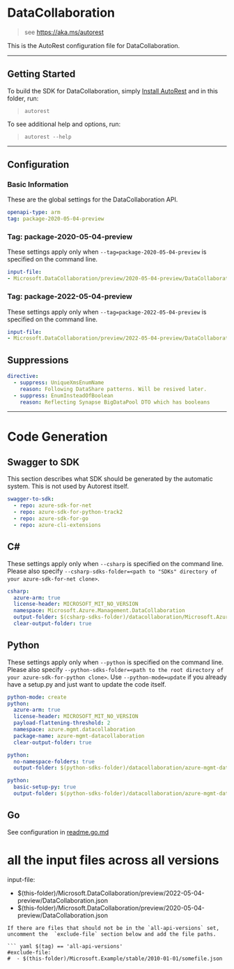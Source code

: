 # DataCollaboration

> see https://aka.ms/autorest

This is the AutoRest configuration file for DataCollaboration.



---
## Getting Started
To build the SDK for DataCollaboration, simply [Install AutoRest](https://aka.ms/autorest/install) and in this folder, run:

> `autorest`

To see additional help and options, run:

> `autorest --help`
---

## Configuration



### Basic Information
These are the global settings for the DataCollaboration API.

``` yaml
openapi-type: arm
tag: package-2020-05-04-preview
```

### Tag: package-2020-05-04-preview

These settings apply only when `--tag=package-2020-05-04-preview` is specified on the command line.

``` yaml $(tag) == 'package-2020-05-04-preview'
input-file:
- Microsoft.DataCollaboration/preview/2020-05-04-preview/DataCollaboration.json
```

### Tag: package-2022-05-04-preview

These settings apply only when `--tag=package-2022-05-04-preview` is specified on the command line.

``` yaml $(tag) == 'package-2022-05-04-preview'
input-file:
- Microsoft.DataCollaboration/preview/2022-05-04-preview/DataCollaboration.json
```

## Suppressions

``` yaml
directive:
  - suppress: UniqueXmsEnumName
    reason: Following DataShare patterns. Will be resived later.
  - suppress: EnumInsteadOfBoolean
    reason: Reflecting Synapse BigDataPool DTO which has booleans
```

---
# Code Generation


## Swagger to SDK

This section describes what SDK should be generated by the automatic system.
This is not used by Autorest itself.

``` yaml $(swagger-to-sdk)
swagger-to-sdk:
  - repo: azure-sdk-for-net
  - repo: azure-sdk-for-python-track2
  - repo: azure-sdk-for-go
  - repo: azure-cli-extensions
```


## C#

These settings apply only when `--csharp` is specified on the command line.
Please also specify `--csharp-sdks-folder=<path to "SDKs" directory of your azure-sdk-for-net clone>`.

``` yaml $(csharp)
csharp:
  azure-arm: true
  license-header: MICROSOFT_MIT_NO_VERSION
  namespace: Microsoft.Azure.Management.DataCollaboration
  output-folder: $(csharp-sdks-folder)/datacollaboration/Microsoft.Azure.Management.DataCollaboration/src/Generated
  clear-output-folder: true
```

## Python

These settings apply only when `--python` is specified on the command line.
Please also specify `--python-sdks-folder=<path to the root directory of your azure-sdk-for-python clone>`.
Use `--python-mode=update` if you already have a setup.py and just want to update the code itself.

``` yaml $(python)
python-mode: create
python:
  azure-arm: true
  license-header: MICROSOFT_MIT_NO_VERSION
  payload-flattening-threshold: 2
  namespace: azure.mgmt.datacollaboration
  package-name: azure-mgmt-datacollaboration
  clear-output-folder: true
```
``` yaml $(python) && $(python-mode) == 'update'
python:
  no-namespace-folders: true
  output-folder: $(python-sdks-folder)/datacollaboration/azure-mgmt-datacollaboration/azure/mgmt/datacollaboration
```
``` yaml $(python) && $(python-mode) == 'create'
python:
  basic-setup-py: true
  output-folder: $(python-sdks-folder)/datacollaboration/azure-mgmt-datacollaboration
```


## Go

See configuration in [readme.go.md](./readme.go.md)


# all the input files across all versions
input-file:
  - $(this-folder)/Microsoft.DataCollaboration/preview/2022-05-04-preview/DataCollaboration.json
  - $(this-folder)/Microsoft.DataCollaboration/preview/2020-05-04-preview/DataCollaboration.json


```
If there are files that should not be in the `all-api-versions` set, 
uncomment the  `exclude-file` section below and add the file paths.

``` yaml $(tag) == 'all-api-versions'
#exclude-file: 
#  - $(this-folder)/Microsoft.Example/stable/2010-01-01/somefile.json
```